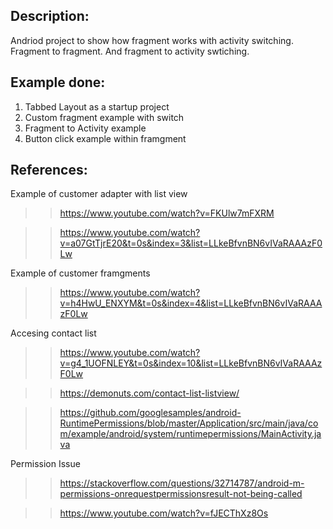## Description:

Andriod project to show how fragment works with activity switching. Fragment to fragment. And fragment to activity swtiching. 


## Example done:

1) Tabbed Layout as a startup project
2) Custom fragment example with switch 
3) Fragment to Activity example 
4) Button click example within framgment



## References:

Example of customer adapter with list view

>> https://www.youtube.com/watch?v=FKUlw7mFXRM

>> https://www.youtube.com/watch?v=a07GtTjrE20&t=0s&index=3&list=LLkeBfvnBN6vIVaRAAAzF0Lw

Example of customer framgments

>> https://www.youtube.com/watch?v=h4HwU_ENXYM&t=0s&index=4&list=LLkeBfvnBN6vIVaRAAAzF0Lw

Accesing contact list

>> https://www.youtube.com/watch?v=g4_1UOFNLEY&t=0s&index=10&list=LLkeBfvnBN6vIVaRAAAzF0Lw

>> https://demonuts.com/contact-list-listview/

>> https://github.com/googlesamples/android-RuntimePermissions/blob/master/Application/src/main/java/com/example/android/system/runtimepermissions/MainActivity.java

Permission Issue 

>> https://stackoverflow.com/questions/32714787/android-m-permissions-onrequestpermissionsresult-not-being-called

>> https://www.youtube.com/watch?v=fJECThXz8Os



